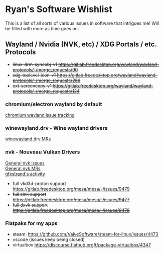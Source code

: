 # Ryan's Software Wishlist

This is a list of all sorts of various issues in software that intrigues me! Will be filled with more as time goes on.

## Wayland / Nvidia (NVK, etc) / XDG Portals / etc. Protocols

- ~~linux-drm-syncobj-v1 https://gitlab.freedesktop.org/wayland/wayland-protocols/-/merge_requests/90~~
- ~~xdg-toplevel-icon-v1 https://gitlab.freedesktop.org/wayland/wayland-protocols/-/merge_requests/269~~
- ~~ext-screencopy-v1 https://gitlab.freedesktop.org/wayland/wayland-protocols/-/merge_requests/124~~

### chromium/electron wayland by default
[chromium wayland issue tracking](https://issues.chromium.org/issues?q=componentid:1456988%20status:(open%20%7C%20new%20%7C%20assigned%20%7C%20accepted))

### winewayland.drv - Wine wayland drivers
[winewayland.drv MRs](https://gitlab.winehq.org/wine/wine/-/merge_requests?scope=all&state=opened&search=winewayland)

### nvk - Nouveau Vulkan Drivers

[General nvk issues](https://gitlab.freedesktop.org/mesa/mesa/-/issues/?label_name%5B%5D=NVK)  
[General nvk MRs](https://gitlab.freedesktop.org/mesa/mesa/-/merge_requests?label_name%5B%5D=NVK)  
[gfxstrand's activity](https://gitlab.freedesktop.org/gfxstrand)

- full vkd3d-proton support https://gitlab.freedesktop.org/mesa/mesa/-/issues/9479
- ~~full zink support https://gitlab.freedesktop.org/mesa/mesa/-/issues/9477~~
- ~~full dxvk support https://gitlab.freedesktop.org/mesa/mesa/-/issues/9478~~

### Flatpaks for my apps

- steam: https://github.com/ValveSoftware/steam-for-linux/issues/4473
- vscode (issues keep being closed)
- virtualbox https://discourse.flathub.org/t/package-virtualbox/4347
